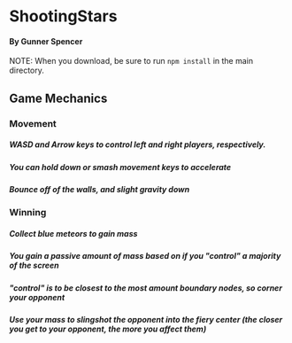 # ShootingStars

#### By Gunner Spencer

NOTE: When you download, be sure to run `npm install` in the main directory.

## Game Mechanics

### Movement

##### WASD and Arrow keys to control left and right players, respectively.

##### You can hold down or smash movement keys to accelerate

##### Bounce off of the walls, and slight gravity down

### Winning

##### Collect blue meteors to gain mass

##### You gain a passive amount of mass based on if you "control" a majority of the screen
##### "control" is to be closest to the most amount boundary nodes, so corner your opponent

##### Use your mass to slingshot the opponent into the fiery center (the closer you get to your opponent, the more you affect them)
